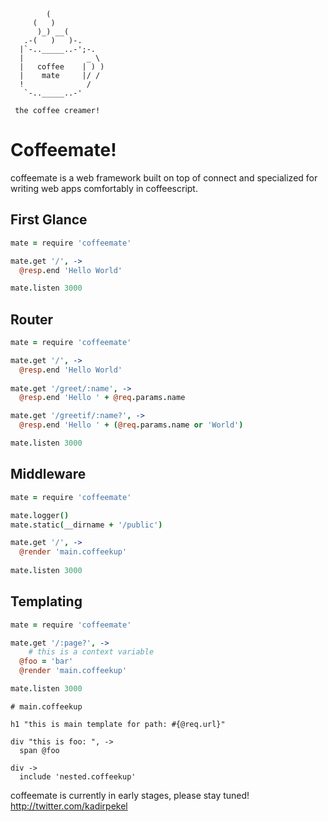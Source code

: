 ```
        (
     (   )
      )_) __(
   .-(   )   )-.
  |`-.._____..-';-.
  |              _ \
  |   coffee    | ) )
  |    mate     |/ /
  !              /
   `-.._____..-'
  
 the coffee creamer!
```

Coffeemate!
===========
coffeemate is a web framework built on top of connect and specialized for writing web apps comfortably in coffeescript.

First Glance
------------
``` coffeescript
mate = require 'coffeemate'

mate.get '/', ->
  @resp.end 'Hello World'

mate.listen 3000
```

Router
------
``` coffeescript
mate = require 'coffeemate'

mate.get '/', ->
  @resp.end 'Hello World'
  
mate.get '/greet/:name', ->
  @resp.end 'Hello ' + @req.params.name

mate.get '/greetif/:name?', ->
  @resp.end 'Hello ' + (@req.params.name or 'World')

mate.listen 3000
```

Middleware
----------
``` coffeescript
mate = require 'coffeemate'

mate.logger()
mate.static(__dirname + '/public')

mate.get '/', ->
  @render 'main.coffeekup'
    
mate.listen 3000
```

Templating
----------
``` coffeescript
mate = require 'coffeemate'

mate.get '/:page?', ->
	# this is a context variable
  @foo = 'bar'
  @render 'main.coffeekup'

mate.listen 3000
```

```
# main.coffeekup

h1 "this is main template for path: #{@req.url}"

div "this is foo: ", ->
  span @foo

div ->
  include 'nested.coffeekup'
```

coffeemate is currently in early stages, please stay tuned! <http://twitter.com/kadirpekel>
